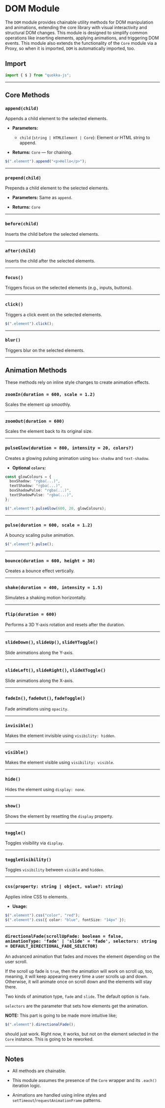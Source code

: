 # DOM Module

The `DOM` module provides chainable utility methods for DOM manipulation and animations, extending the core library with visual interactivity and structural DOM changes. This module is designed to simplify common operations like inserting elements, applying animations, and triggering DOM events. This module also extends the functionality of the `Core` module via a Proxy, so when it is imported, `DOM` is automatically imported, too.

## Import

```ts
import { $ } from "quokka-js";
```

---

## Core Methods

### `append(child)`

Appends a child element to the selected elements.

- **Parameters:**

  - `child` (`string | HTMLElement | Core`): Element or HTML string to append.

- **Returns:** `Core` — for chaining.

```ts
$(".element").append("<p>Hello</p>");
```

---

### `prepend(child)`

Prepends a child element to the selected elements.

- **Parameters:** Same as `append`.

- **Returns:** `Core`

---

### `before(child)`

Inserts the child before the selected elements.

---

### `after(child)`

Inserts the child after the selected elements.

---

### `focus()`

Triggers focus on the selected elements (e.g., inputs, buttons).

---

### `click()`

Triggers a click event on the selected elements.

```ts
$(".element").click();
```

---

### `blur()`

Triggers blur on the selected elements.

---

## Animation Methods

These methods rely on inline style changes to create animation effects.

### `zoomIn(duration = 600, scale = 1.2)`

Scales the element up smoothly.

---

### `zoomOut(duration = 600)`

Scales the element back to its original size.

---

### `pulseGlow(duration = 800, intensity = 20, colors?)`

Creates a glowing pulsing animation using `box-shadow` and `text-shadow`.

- **Optional `colors`:**

```ts
const glowColours = {
  boxShadow: "rgba(...)",
  textShadow: "rgba(...)",
  boxShadowPulse: "rgba(...)",
  textShadowPulse: "rgba(...)",
};

$(".element").pulseGlow(600, 20, glowColours);
```

---

### `pulse(duration = 600, scale = 1.2)`

A bouncy scaling pulse animation.

```ts
$(".element").pulse();
```

---

### `bounce(duration = 600, height = 30)`

Creates a bounce effect vertically.

---

### `shake(duration = 400, intensity = 1.5)`

Simulates a shaking motion horizontally.

---

### `flip(duration = 600)`

Performs a 3D Y-axis rotation and resets after the duration.

---

### `slideDown()`, `slideUp()`, `slideYToggle()`

Slide animations along the Y-axis.

---

### `slideLeft()`, `slideRight()`, `slideXToggle()`

Slide animations along the X-axis.

---

### `fadeIn()`, `fadeOut()`, `fadeToggle()`

Fade animations using `opacity`.

---

### `invisible()`

Makes the element invisible using `visibility: hidden`.

---

### `visible()`

Makes the element visible using `visibility: visible`.

---

### `hide()`

Hides the element using `display: none`.

---

### `show()`

Shows the element by resetting the `display` property.

---

### `toggle()`

Toggles visibility via `display`.

---

### `toggleVisibility()`

Toggles `visibility` between `visible` and `hidden`.

---

### `css(property: string | object, value?: string)`

Applies inline CSS to elements.

- **Usage:**

```ts
$(".element").css("color", "red");
$(".element").css({ color: "blue", fontSize: "14px" });
```

---

### `directionalFade(scrollUpFade: boolean = false, animationType: 'fade' | 'slide' = 'fade', selectors: string = DEFAULT_DIRECTIONAL_FADE_SELECTOR)`

An advanced animation that fades and moves the element depending on the user scroll.

If the scroll up fade is `true`, then the animation will work on scroll up, too, meaning, it will keep appearing every time a user scrolls up and down. Otherwise, it will animate once on scroll down and the elements will stay there.

Two kinds of animation type, `fade` and `slide`. The default option is `fade`.

`selectors` are the parameter that sets how elements get the animation.

**NOTE:** This part is going to be made more intuitive like;

```ts
$(".element").directionalFade();
```

should just work. Right now, it works, but not on the element selected in the `Core` instance. This is going to be reworked.

---

## Notes

- All methods are chainable.

- This module assumes the presence of the `Core` wrapper and its `.each()` iteration logic.

- Animations are handled using inline styles and `setTimeout`/`requestAnimationFrame` patterns.
